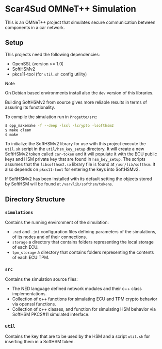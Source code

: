 # Scar4Sud OMNeT++ Simulation

This is an OMNeT++ project that simulates secure communication between components in a car network.

## Setup

This projects need the following dependencies:

- OpenSSL (version >= 1.0)
- SoftHSMv2
- pkcs11-tool (for `util.sh` config utility)

> [!NOTE]
>
> On Debian based environments install also the `dev` version of this libraries.
>
> Building SoftHSMv2 from source gives more reliable results in terms of assuring its functionality.

To compile the simulation run in `Progetto/src`:

```bash
$ opp_makemake -f --deep -lssl -lcrypto -lsofthsm2
$ make clean
$ make
```

To initialize the SoftHSMv2 library for use with this project execute the `util.sh` script in the `util/hsm_key_setup` directory. It will create a new SoftHSMv2 token called `car-token` and it will populate it with the ECU public keys and HSM private key that are found in  `hsm_key_setup`. 
The scripts assumes that the `libsofthsm2.so` library file is found at `/usr/lib/softhsm`. It also depends on `pkcs11-tool` for entering the keys into SoftHSMv2.



If SoftHSMv2 has been installed with its default setting the objects stored by SoftHSM will be found at `/var/lib/softhsm/tokens`. 

## Directory Structure

### `simulations`

Contains the running environment of the simulation:

- `.ned` and `.ini` configuration files defining parameters of the simulations, of its nodes and of their connections.
- `storage` a directory that contains folders representing the local storage of each ECU.
- `tpm_storage` a directory that contains folders representing the contents of each ECU TPM.

### `src`

Contains the simulation source files:

-  The NED language defined network modules and their c++ class implementations. 
- Collection of c++ functions for simulating ECU and TPM crypto behavior via openssl functions.
- Collection of c++ classes, and function for simulating HSM behavior via SoftHSM PKCS#11 simulated interface.

### `util`

Contains the key that are to be used by the HSM and a script `util.sh` for inserting them in a SoftHSM token.
